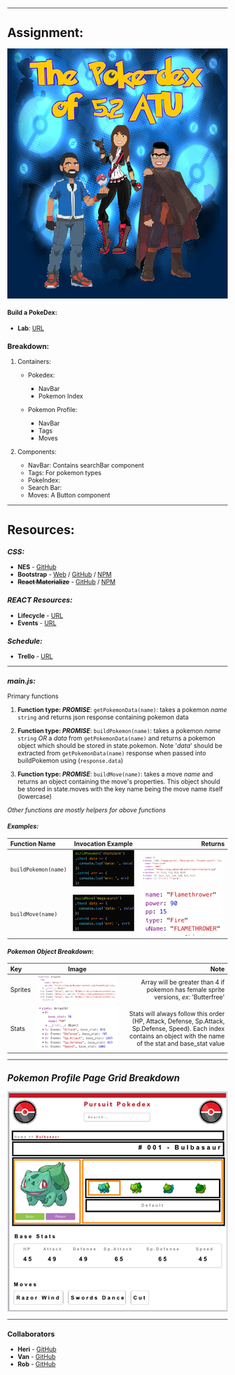

___
# Assignment:
![trainers](src/assets/pokedex.jpg)
#### Build a PokeDex:
* **Lab**: [URL](https://github.com/mmosayed/PCNW-U4-Lab2)

### Breakdown:
1. Containers:
    * Pokedex: 
        * NavBar
        * Pokemon Index


    * Pokemon Profile:
        * NavBar
        * Tags
        * Moves


2. Components:
    * NavBar: Contains searchBar component
    * Tags: For pokemon types
    * PokeIndex:
    * Search Bar:
    * Moves: A Button component

___

# Resources:

### *CSS:* 
*  **NES** - [GitHub](https://nostalgic-css.github.io/NES.css/)
*  **Bootstrap** - [Web](https://getbootstrap.com/) / [GitHub](https://github.com/twbs/bootstrap) / [NPM](https://www.npmjs.com/package/bootstrap)
* **~~React Materialize~~**  - [GitHub](https://react-materialize.github.io/#/) / [NPM](https://www.npmjs.com/package/react-materialize)

### *REACT Resources:*

*  **Lifecycle** - [URL](http://projects.wojtekmaj.pl/react-lifecycle-methods-diagram/)
*  **Events** - [URL](https://reactjs.org/docs/events.html)

### *Schedule:*

* **Trello** - [URL](https://trello.com/invite/b/UAptvJuA/c445281bba07bf3beabd04cff5a3975b/pokedex)

___
### _**main.js:**_
Primary functions

1. **Function type: _PROMISE_**: `getPokemonData(name)`: takes a pokemon _*name*_ `string` and returns json response containing pokemon data

2. **Function type: _PROMISE_**: `buildPokemon(name)`: takes a pokemon _*name*_ `string` *OR* a *data* from `getPokemonData(name)` and returns a pokemon object which should be stored in state.pokemon. Note '_data_' should be extracted from `getPokemonData(name)` response when passed into buildPokemon using (`response.data`)

3. **Function type: _PROMISE_**: `buildMove(name)`: takes a move *_name_* and returns an object containing the move's properties. This object should be stored in state.moves with the key name being the move name itself (lowercase)

*Other functions are mostly helpers for above functions*

#### *Examples:*

|Function Name|Invocation Example| Returns |
|:------------- |:-------------:| -----:| 
|`buildPokemon(name)`| ![build Pokemon function example image](src/assets/buildPokemon_example.png) | ![build Pokemon function result image](src/assets/pokemon_object.png)|
|`buildMove(name)` |![build Move function example image](src/assets/buildMove_example.png) | ![build Move function result image](src/assets/buildMove_result.png) | 

#### *Pokemon Object Breakdown*:

|Key | Image | Note|
|:---|:----:| ---:|
|Sprites| ![pokemon sprites key](src/assets/pokemon_object_key_sprites.png) | Array will be greater than 4 if pokemon has female sprite versions, *ex*: 'Butterfree'|
|Stats| ![pokemon stats key](src/assets/pokemon_object_key_stats.png) | Stats will always follow this order (HP, Attack, Defense, Sp.Attack, Sp.Defense, Speed). Each index contains an object with the name of the stat and base_stat value|

___

## *Pokemon Profile Page Grid Breakdown*

![pokepage layout](src/assets/pokepage_layout.png)
___
### Collaborators

*  **Heri** - [GitHub](https://github.com/HeribertoUroza)
*  **Van** - [GitHub](https://github.com/vantran23)
*  **Rob** - [GitHub](https://github.com/FiveEightyEight)
